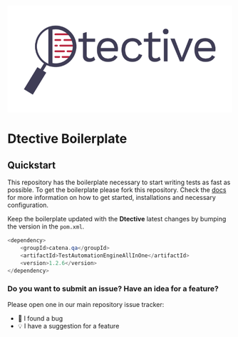 ![logo](uploads/logo.png)

# Dtective Boilerplate

## Quickstart

This repository has the boilerplate necessary to start writing tests as fast as possible.
To get the boilerplate please fork this repository. Check the [docs](https://catena-media.github.io/Dtective-boilerplate/docs/installation/) for more information on
how to get started, installations and necessary configuration.



Keep the boilerplate updated with the **Dtective** latest changes by bumping the version in the `pom.xml`.

```java
<dependency>
    <groupId>catena.qa</groupId>
    <artifactId>TestAutomationEngineAllInOne</artifactId>
    <version>1.2.6</version>
</dependency>
```

### Do you want to submit an issue? Have an idea for a feature?

Please open one in our main repository issue tracker:

  * 🐛 I found a bug
  * 💡 I have a suggestion for a feature
